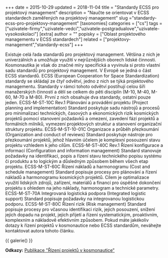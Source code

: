 +++
date = 2015-10-29
updated = 2018-11-04
title = "Standardy ECSS pro projektový management"
description = "Naučte se orientovat v ECSS standardech zaměřených na projektový management"
slug ="standardy-ecss-pro-projektovy-management"
[taxonomies]
categories = ["cs"]
tags = ["uzivatele-firmy","uzivatele-vedci","uzivatele-postgradualove","uzivatele-vysokoskolaci"]
[extra]
author = ""
popisky = ["Oblast projektového managementu v ECSS standardech"]
related = ["projektovy-management","standardy-ecss"]
+++

Existuje celá řada standardů pro projektový management. Většina z nich je univerzálních a umožňuje využití v nejrůznějších oborech lidské činnosti. Kosmonautika je však do značné míry specifická a vyvinula si proto vlastní sadu standardů pro projektový management. V Evropě se jedná o část ECSS standardů. ECSS (European Cooperation for Space Standardization) standardy se skládají ze čtyř odvětví, jedno z nich se týká projektového managementu. Standardy v rámci tohoto odvětví postihují celou šíři manažerských činností a dělí se celkem do pěti disciplín (M-10, M-40, M-60, M-70 a M-80). První z nich obsahuje dva standardy, ostatní pouze jeden. ECSS-M-ST-10C Rev.1 Plánování a provádění projektu (Project planning and implementation) Standard poskytuje sadu nástrojů a procesů pro minimalizaci technických, časových a ekonomických rizik kosmických projektů pomocí stanovení požadavků a omezení, zavedení fází projektů a formálních milníků, vymezení projektových struktur a stanovení organizační struktury projektu. ECSS-M-ST-10-01C Organizace a průběh přezkoumání (Organization and conduct of reviews) Standard poskytuje nástroje pro přezkoumání projektů, jehož hlavním účelem je komplexní posouzení stavu projektu vzhledem k jeho cílům. ECSS-M-ST-40C Rev.1 Řízení konfigurace a informací (Configuration and information management) Standard stanovuje požadavky na identifikaci, popis a řízení stavu technického popisu systému či produktu a to logickým a důsledným způsobem během všech etap projektu. ECSS-M-ST-60C Řízení nákladů a harmonogramu (Cost and schedule management) Standard popisuje procesy pro plánování a řízení nákladů a harmonogramu kosmických projektů. Cílem je optimalizace využití lidských zdrojů, zařízení, materiálů a financí pro úspěšné dokončení projektu s ohledem na jeho náklady, harmonogram a technické parametry. ECSS-M-ST-70A Integrovaná logistická podpora (Integrated logistic support) Standard popisuje požadavky na integrovanou logistickou podporu. ECSS-M-ST-80C Řízení rizik (Risk management) Standard popisuje procesy pro včasnou identifikaci rizik, jejich posouzení, snížení jejich dopadu na projekt, jejich přijetí a řízení systematickým, proaktivním, komplexním a nákladově efektivním způsobem. Pokud máte jakékoliv dotazy k řízení projektů v kosmonautice nebo ECSS standardům, neváhejte kontaktovat autora tohoto článku.

{{ galerie() }}

**Odkazy:**
[Publikace "Řízení projektů v kosmonautice"]

[Publikace "Řízení projektů v kosmonautice"]: https://goo.gl/yyZrJ5
